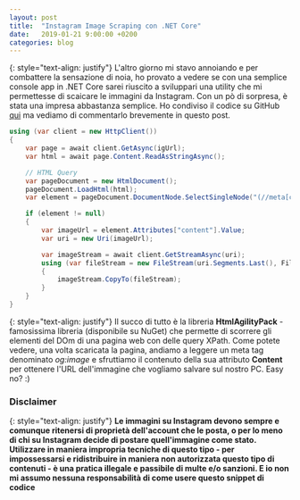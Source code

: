 ```yaml
---
layout: post
title:  "Instagram Image Scraping con .NET Core"
date:   2019-01-21 9:00:00 +0200
categories: blog
---
```

{: style="text-align: justify"}
L'altro giorno mi stavo annoiando e per combattere la sensazione di noia, ho provato a vedere se con una semplice console app in .NET Core sarei riuscito a sviluppari una utility che mi permettesse di scaicare le immagini da Instagram. Con un pò di sorpresa, è stata una impresa abbastanza semplice. Ho condiviso il codice su GitHub [qui](https://github.com/GiancarloLelli/igdownloader) ma vediamo di commentarlo brevemente in questo post.
```csharp
using (var client = new HttpClient())
{
    var page = await client.GetAsync(igUrl);
    var html = await page.Content.ReadAsStringAsync();

    // HTML Query
    var pageDocument = new HtmlDocument();
    pageDocument.LoadHtml(html);
    var element = pageDocument.DocumentNode.SelectSingleNode("(//meta[contains(@property,'og:image')])[1]");

    if (element != null)
    {
        var imageUrl = element.Attributes["content"].Value;
        var uri = new Uri(imageUrl);

        var imageStream = await client.GetStreamAsync(uri);
        using (var fileStream = new FileStream(uri.Segments.Last(), FileMode.Create, FileAccess.Write))
        {
            imageStream.CopyTo(fileStream);
        }
    }
}
```
{: style="text-align: justify"}
Il succo di tutto è la libreria **HtmlAgilityPack** - famosissima libreria (disponibile su NuGet) che permette di scorrere gli elementi del DOm di una pagina web con delle query XPath. Come potete vedere, una volta scaricata la pagina, andiamo a leggere un meta tag denominato *og:image* e sfruttiamo il contenuto della sua attributo **Content** per ottenere l'URL dell'immagine che vogliamo salvare sul nostro PC. Easy no? :)

### Disclaimer
{: style="text-align: justify"}
**Le immagini su Instagram devono sempre e comunque ritenersi di proprietà dell'account che le posta, o per lo meno di chi su Instagram decide di postare quell'immagine come stato. Utilizzare in maniera impropria tecniche di questo tipo - per impossessarsi e ridistribuire in maniera non autorizzata questo tipo di contenuti - è una pratica illegale e passibile di multe e/o sanzioni. E io non mi assumo nessuna responsabilità di come usere questo snippet di codice**
